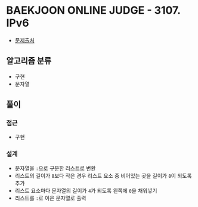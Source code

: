 # BAEKJOON ONLINE JUDGE - 3107. IPv6

- [문제출처](https://www.acmicpc.net/problem/3107 '3107. IPv6')

## 알고리즘 분류

- 구현
- 문자열

## 풀이

### 접근

- 구현

### 설계

- 문자열을 `:`으로 구분한 리스트로 변환
- 리스트의 길이가 `8`보다 작은 경우 리스트 요소 중 비어있는 곳을 길이가 `8`이 되도록 추가
- 리스트 요소마다 문자열의 길이가 `4`가 되도록 왼쪽에 `0`을 채워넣기
- 리스트를 `:`로 이은 문자열로 출력
